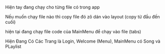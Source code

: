 Hiện tay đang chạy cho từng file có trong app

Nếu muốn chạy file nào thì copy file đó zô dán vào layout (copy từ đầu đến cuối)

hiện tại đang chạy file code của MainMenu để chạy vào file (tabs)

Hiện Đang Có Các Trang là Login, Welcome (Menu), MainMenu có Song và PLaylist
